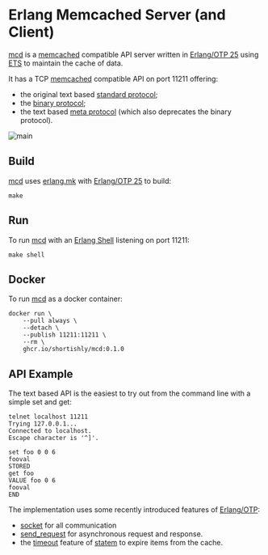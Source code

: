 # Erlang Memcached Server (and Client)

[mcd][mcd-github] is a [memcached][memcached-org] compatible API
server written in [Erlang/OTP 25][erlang-org] using
[ETS][ets-erlang-org] to maintain the cache of data.

It has a TCP [memcached][memcached-org] compatible API on port 11211
offering:

- the original text based [standard
  protocol][memcached-protocol-text];
- the [binary protocol][memcached-protocol-binary];
- the text based [meta protocol][memcached-protocol-meta] (which
  also deprecates the binary protocol).
  
![main](https://github.com/shortishly/mcd/actions/workflows/main.yml/badge.svg)
  
## Build

[mcd][mcd-github] uses [erlang.mk][erlang-mk] with [Erlang/OTP
25][erlang-org] to build:

```shell
make
```

## Run

To run [mcd][mcd-github] with an [Erlang Shell][erlang-shell]
listening on port 11211:

```shell
make shell
```

## Docker

To run [mcd][mcd-github] as a docker container:

```shell
docker run \
    --pull always \
    --detach \
    --publish 11211:11211 \
    --rm \
    ghcr.io/shortishly/mcd:0.1.0
```


## API Example

The text based API is the easiest to try out from the command line
with a simple set and get:

```shell
telnet localhost 11211
Trying 127.0.0.1...
Connected to localhost.
Escape character is '^]'.

set foo 0 0 6 
fooval
STORED
get foo
VALUE foo 0 6
fooval
END
```


The implementation uses some recently introduced features of
[Erlang/OTP][erlang-org]:

- [socket][erlang-org-socket] for all communication
- [send_request][erlang-org-send-request-4] for asynchronous request
  and response.
- the [timeout][erlang-org-statem-timeout] feature of
  [statem][erlang-org-statem] to expire items from the cache.



[erlang-shell]: https://www.erlang.org/doc/man/shell.html
[erlang-mk]: https://erlang.mk
[erlang-org-statem]: https://www.erlang.org/doc/man/gen_statem.html
[erlang-org-statem-timeout]: https://www.erlang.org/doc/man/gen_statem.html#type-timeout_event_type
[erlang-org-send-request-4]: https://www.erlang.org/doc/man/gen_statem.html#send_request-4
[erlang-org-socket]: https://www.erlang.org/doc/man/socket.html
[erlang-org]: https://www.erlang.org
[ets-erlang-org]: https://www.erlang.org/doc/man/ets.html
[mcd-github]: https://github.com/shortishly/mcd
[memcached-github]: https://github.com/memcached/memcached
[memcached-org]: https://memcached.org/
[memcached-protocol-binary]: https://github.com/memcached/memcached/wiki/BinaryProtocolRevamped
[memcached-protocol-meta]: https://github.com/memcached/memcached/wiki/MetaCommands
[memcached-protocol-text]: https://github.com/memcached/memcached/wiki/Commands
[memcached-wikipedia]: https://en.wikipedia.org/wiki/Memcached
